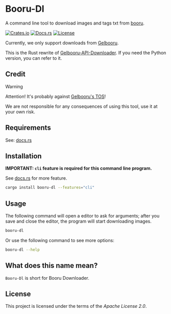 # Booru-Dl

A command line tool to download images and tags txt from [booru](https://booru.org/).

[![Crates.io][Crates-Badge]][Crates-Url]
[![Docs.rs][Docs-Badge]][Docs-Url]
[![License][License-Badge]][License-Url]

[Crates-Badge]: https://img.shields.io/crates/v/booru-dl.svg
[Crates-Url]: https://crates.io/crates/booru-dl
[Docs-Badge]: https://docs.rs/booru-dl/badge.svg
[Docs-Url]: https://docs.rs/booru-dl
[License-Badge]: https://img.shields.io/crates/l/booru-dl.svg
[License-Url]: LICENSE

Currently, we only support downloads from [Gelbooru](https://gelbooru.com/).

This is the Rust rewrite of [Gelbooru-API-Downloader](https://github.com/WSH032/Gelbooru-API-Downloader). If you need the Python version, you can refer to it.

## Credit

> [!WARNING]
> Attention! It's probably against [Gelbooru's TOS](https://gelbooru.com/tos.php)!
>
> We are not responsible for any consequences of using this tool, use it at your own risk.

## Requirements

See: [docs.rs](https://docs.rs/booru-dl#requirements)

## Installation

**IMPORTANT: `cli` feature is required for this command line program.**

See [docs.rs](https://docs.rs/booru-dl#feature-flags) for more feature.

```bash
cargo install booru-dl --features="cli"
```

## Usage

The following command will open a editor to ask for arguments; after you save and close the editor, the program will start downloading images.

```bash
booru-dl
```

Or use the following command to see more options:

```bash
booru-dl --help
```

## What does this name mean?

`Booru-Dl` is short for Booru Downloader.

## License

This project is licensed under the terms of the *Apache License 2.0*.
